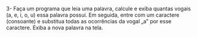 3- Faça um programa que leia uma palavra, calcule e exiba quantas vogais (a, e, i, o, u)
essa palavra possui. Em seguida, entre com um caractere (consoante) e substitua todas as
ocorrências da vogal „a‟ por esse caractere. Exiba a nova palavra na tela.